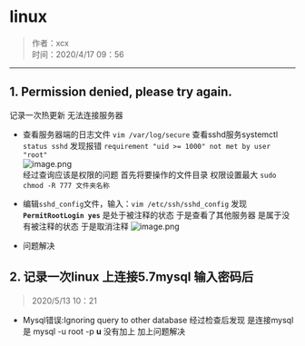 # linux  
  
> 作者：xcx  
> 时间：2020/4/17  09：56  
  
-----------------  

## 1. Permission denied, please try again.  

 记录一次热更新 无法连接服务器  
   
* 查看服务器端的日志文件 `vim /var/log/secure` 
  查看sshd服务systemctl  `status sshd`
    发现报错 `requirement "uid >= 1000" not met by user "root"`  
     ![image.png](https://i.loli.net/2020/04/17/kA24Kn7GYFUQHVI.png)  
     经过查询应该是权限的问题  首先将要操作的文件目录 权限设置最大 `sudo chmod -R 777 文件夹名称`

* 编辑`sshd_config`文件，输入：`vim /etc/ssh/sshd_config`
    发现 **`PermitRootLogin yes`** 是处于被注释的状态 于是查看了其他服务器 是属于没有被注释的状态 于是取消注释
     ![image.png](https://i.loli.net/2020/04/17/86M3Srwf7WEXOe9.png)

* 问题解决

## 2. 记录一次linux 上连接5.7mysql 输入密码后  
> 2020/5/13  10：21  

* Mysql错误:Ignoring query to other database
经过检查后发现 是连接mysql 是  mysql -u root -p  **u** 没有加上 加上问题解决 
